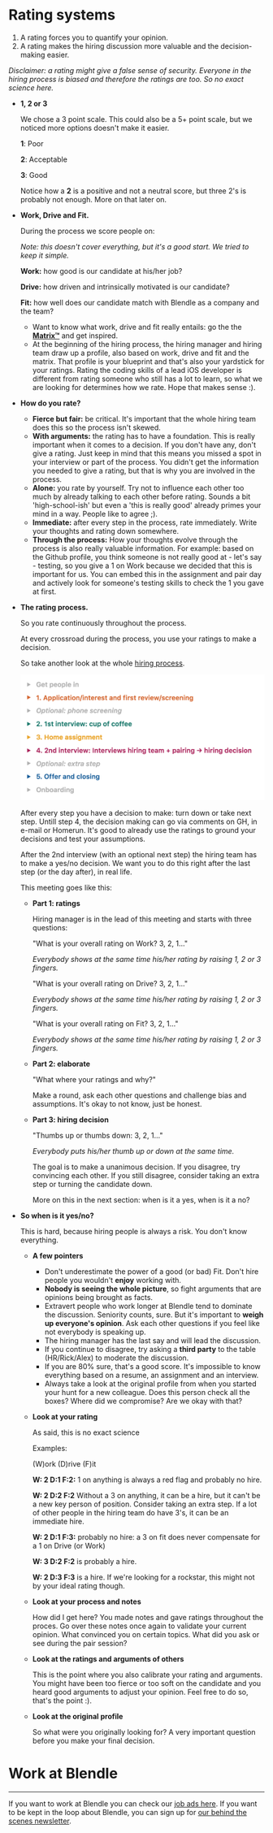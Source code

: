 # Rating systems

1. A rating forces you to quantify your opinion.
2. A rating makes the hiring discussion more valuable and the decision-making easier.

*Disclaimer: a rating might give a false sense of security. Everyone in the hiring process is biased and therefore the ratings are too. So no exact science here.*

- **1, 2 or 3**
    
    We chose a 3 point scale. This could also be a 5+ point scale, but we noticed more options doesn't make it easier. 
    
    **1**: Poor
    
    **2**: Acceptable
    
    **3**: Good
    
    Notice how a **2** is a positive and not a neutral score, but three 2's is probably not enough. More on that later on.
    
- **Work, Drive and Fit.**
    
    During the process we score people on:
    
    *Note: this doesn't cover everything, but it's a good start. We tried to keep it simple.*
    
    **Work:** how good is our candidate at his/her job?
    
    **Drive:** how driven and intrinsically motivated is our candidate?
    
    **Fit:** how well does our candidate match with Blendle as a company and the team?
    
    - Want to know what work, drive and fit really entails: go the the [**Matrix™**](https://docs.google.com/spreadsheets/d/1HO4cEH0dguBywUzjT3FMUSGiJbgGjOQDdaILl0BaJME/edit#gid=1890661785) and get inspired.
    - At the beginning of the hiring process, the hiring manager and hiring team draw up a profile, also based on work, drive and fit and the matrix. That profile is your blueprint and that's also your yardstick for your ratings. Rating the coding skills of a lead iOS developer is different from rating someone who still has a lot to learn, so what we are looking for determines how we rate. Hope that makes sense :).
- **How do you rate?**
    - **Fierce but fair:** be critical. It's important that the whole hiring team does this so the process isn't skewed.
    - **With arguments:** the rating has to have a foundation. This is really important when it comes to a decision. If you don't have any, don't give a rating. Just keep in mind that this means you missed a spot in your interview or part of the process. You didn't get the information you needed to give a rating, but that is why you are involved in the process.
    - **Alone:** you rate by yourself. Try not to influence each other too much by already talking to each other before rating. Sounds a bit 'high-school-ish' but even a 'this is really good' already primes your mind in a way. People like to agree ;).
    - **Immediate:** after every step in the process, rate immediately. Write your thoughts and rating down somewhere.
    - **Through the process:** How your thoughts evolve through the process is also really valuable information. For example: based on the Github profile, you think someone is not really good at - let's say - testing, so you give a 1 on Work because we decided that this is important for us. You can embed this in the assignment and pair day and actively look for someone's testing skills to check the 1 you gave at first.
- **The rating process.**
    
    So you rate continuously throughout the process.
    
    At every crossroad during the process, you use your ratings to make a decision.
    
    So take another look at the whole [hiring process](https://www.notion.so/Hiring-process-c19f8f3d05034b42b2bb42e330b8a934?pvs=21).
    
    ![Rating%20systems%20409b3c0855af449e9f525f9db6a5cbac/Schermafbeelding2018-07-11om08.38.02.png](Rating%20systems%20409b3c0855af449e9f525f9db6a5cbac/Schermafbeelding2018-07-11om08.38.02.png)
    
    After every step you have a decision to make: turn down or take next step. Untill step 4, the decision making can go via comments on GH, in e-mail or Homerun. It's good to already use the ratings to ground your decisions and test your assumptions.
    
    After the 2nd interview (with an optional next step) the hiring team has to make a yes/no decision. We want you to do this right after the last step (or the day after), in real life.
    
    This meeting goes like this:
    
    - **Part 1: ratings**
        
        Hiring manager is in the lead of this meeting and starts with three questions:
        
        "What is your overall rating on Work? 3, 2, 1..."
        
        *Everybody shows at the same time his/her rating by raising 1, 2 or 3 fingers.*
        
        "What is your overall rating on Drive? 3, 2, 1..."
        
        *Everybody shows at the same time his/her rating by raising 1, 2 or 3 fingers.*
        
        "What is your overall rating on Fit? 3, 2, 1..."
        
        *Everybody shows at the same time his/her rating by raising 1, 2 or 3 fingers.*
        
    - **Part 2: elaborate**
        
        "What where your ratings and why?"
        
        Make a round, ask each other questions and challenge bias and assumptions. It's okay to not know, just be honest.
        
    - **Part 3: hiring decision**
        
        "Thumbs up or thumbs down: 3, 2, 1..."
        
        *Everybody puts his/her thumb up or down at the same time.* 
        
        The goal is to make a unanimous decision. If you disagree, try convincing each other. If you still disagree, consider taking an extra step or turning the candidate down. 
        
        More on this in the next section: when is it a yes, when is it a no?
        
- **So when is it yes/no?**
    
    This is hard, because hiring people is always a risk. You don't know everything. 
    
    - **A few pointers**
        - Don't underestimate the power of a good (or bad) Fit. Don't hire people you wouldn't **enjoy** working with.
        - **Nobody is seeing the whole picture**, so fight arguments that are opinions being brought as facts.
        - Extravert people who work longer at Blendle tend to dominate the discussion. Seniority counts, sure. But it's important to **weigh up everyone's opinion**. Ask each other questions if you feel like not everybody is speaking up.
        - The hiring manager has the last say and will lead the discussion.
        - If you continue to disagree, try asking a **third party** to the table (HR/Rick/Alex) to moderate the discussion.
        - If you are 80% sure, that's a good score. It's impossible to know everything based on a resume, an assignment and an interview.
        - Always take a look at the original profile from when you started your hunt for a new colleague. Does this person check all the boxes? Where did we compromise? Are we okay with that?
    - **Look at your rating**
        
        As said, this is no exact science
        
        Examples:
        
        (W)ork (D)rive (F)it
        
        **W: 2 D:1 F:2:** 1 on anything is always a red flag and probably no hire.
        
        **W: 2 D:2 F:2** Without a 3 on anything, it can be a hire, but it can't be a new key person of position. Consider taking an extra step. If a lot of other people in the hiring team do have 3's, it can be an immediate hire.
        
        **W: 2 D:1 F:3:** probably no hire: a 3 on fit does never compensate for a 1 on Drive (or Work)
        
        **W: 3 D:2 F:2** is probably a hire.
        
        **W: 2 D:3 F:3** is a hire. If we're looking for a rockstar, this might not by your ideal rating though.
        
    - **Look at your process and notes**
        
         How did I get here? You made notes and gave ratings throughout the proces. Go over these notes once again to validate your current opinion. What convinced you on certain topics. What did you ask or see during the pair session?
        
    - **Look at the ratings and arguments of others**
        
        This is the point where you also calibrate your rating and arguments. You might have been too fierce or too soft on the candidate and you heard good arguments to adjust your opinion. Feel free to do so, that's the point :). 
        
    - **Look at the original profile**
        
        So what were you originally looking for? A very important question before you make your final decision.
        
         
        
    

# Work at Blendle

---

If you want to work at Blendle you can check our [job ads here](https://blendle.homerun.co/). If you want to be kept in the loop about Blendle, you can sign up for [our behind the scenes newsletter](https://blendle.homerun.co/yes-keep-me-posted/tr/apply?token=8092d4128c306003d97dd3821bad06f2).